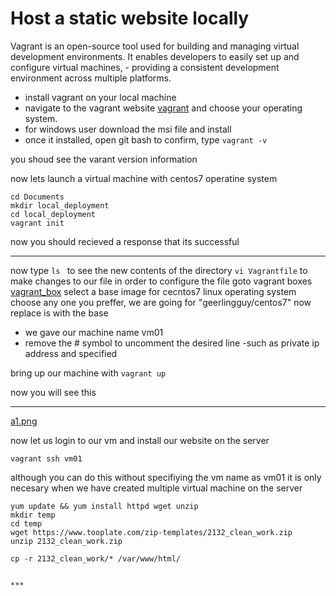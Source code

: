 # Host a static website locally
 Vagrant is an open-source tool used for building and managing virtual development environments. It enables developers to easily set up and configure virtual machines, - providing a consistent development environment across multiple platforms.

- install vagrant on your local machine 
- navigate to the vagrant website [vagrant](https://developer.hashicorp.com/vagrant/downloads) and choose your operating system.
- for windows user download the msi file and install
- once it installed, open git bash to confirm, type ` vagrant -v `

you shoud see the varant version information

now lets launch a virtual machine with centos7 operatine system

```
cd Documents
mkdir local_deployment
cd local_deployment
vagrant init
```

now you should recieved a response that its successful

***

now type `ls ` to see the new contents of the directory
` vi Vagrantfile `  to make changes to our file in order to configure the file
goto vagrant boxes [vagrant_box](https://app.vagrantup.com/boxes/search)  select a base image for cecntos7 linux operating system 
choose any one you preffer, we are going for "geerlingguy/centos7" now replace is with the base

- we gave our machine name vm01 
- remove the # symbol to uncomment the desired line
-such as private ip address and specified


bring up our machine with `vagrant up`

now you will see this 

***
[a1.png](https://github.com/baraqheart/HandsOn/blob/aba63d57355432119a1bfd8d0237e210aa4059ea/project_1/a1.PNG)

now let us login to our vm and install our website on the server

`vagrant ssh vm01`

although you can do this without specifiying the vm name as vm01
it is only necesary when we have created multiple virtual machine on the server

```
yum update && yum install httpd wget unzip
mkdir temp
cd temp
wget https://www.tooplate.com/zip-templates/2132_clean_work.zip
unzip 2132_clean_work.zip

cp -r 2132_clean_work/* /var/www/html/


***



